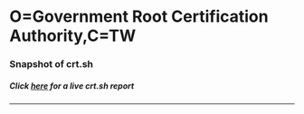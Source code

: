 # O=Government Root Certification Authority,C=TW
### Snapshot of crt.sh
##### Click [here](https://crt.sh/?q=Serial_00F74279BABC67266BFD3D25BB196270DC) for a live crt.sh report

---
